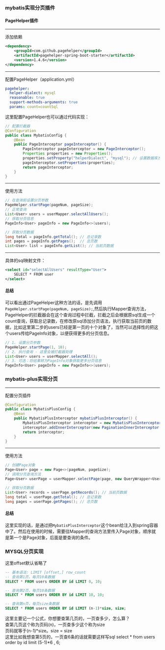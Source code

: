 ### mybatis实现分页插件
#### PageHelper插件
___
添加依赖
```xml
<dependency>
    <groupId>com.github.pagehelper</groupId>
    <artifactId>pagehelper-spring-boot-starter</artifactId>
    <version>1.4.6</version>
</dependency>
```
___
配置PageHelper（application.yml）
```yml
pagehelper:
  helper-dialect: mysql
  reasonable: true
  support-methods-arguments: true
  params: count=countSql
```
这里配置PageHelper也可以通过代码实现：
```java
// 配置拦截器
@Configuration
public class MybatisConfig {
    @Bean
    public PageInterceptor pageInterceptor() {
        PageInterceptor pageInterceptor = new PageInterceptor();
        Properties properties = new Properties();
        properties.setProperty("helperDialect", "mysql"); // 设置数据库方言
        pageInterceptor.setProperties(properties);
        return pageInterceptor;
    }
}
```
___
使用方法
```java
// 在查询前设置分页参数
PageHelper.startPage(pageNum, pageSize);
// 正常查询
List<User> users = userMapper.selectAllUsers();
// 获取分页信息
PageInfo<User> pageInfo = new PageInfo<>(users);

// 获取分页数据
long total = pageInfo.getTotal(); // 总记录数
int pages = pageInfo.getPages();  // 总页数
List<User> list = pageInfo.getList(); // 当前页数据
```
___
具体的sql映射文件：
```xml
<select id="selectAllUsers" resultType="User">
    SELECT * FROM user
</select>
```
#### 总结
可以看出通过PageHelper这种方法的话，是先调用`PageHelper.startPage(pageNum, pageSize);`,然后执行Mapper查询方法，PageHelper的拦截器会在这个查询过程中拦截，拦截之后会根据原sql生成一个count查询，获取总记录数，在修改原sql添加分页语法，执行获取当前页的数据，比如这里第二步的users已经是第一页的十个对象了，当然可以选择性的把这个users传给PageInfo对象，以便获得更多的分页信息。
```java
// 1. 设置分页参数
PageHelper.startPage(1, 10);
// 2. 执行查询 - 这里会被拦截器处理
List<User> users = userMapper.selectAll();
// 3. 可选：将结果转为PageInfo对象获取更多分页信息
PageInfo<User> pageInfo = new PageInfo<>(users);
```

### mybatis-plus实现分页
___
配置分页插件
```java
@Configuration
public class MybatisPlusConfig {
    @Bean
    public MybatisPlusInterceptor mybatisPlusInterceptor() {
        MybatisPlusInterceptor interceptor = new MybatisPlusInterceptor();
        interceptor.addInnerInterceptor(new PaginationInnerInterceptor(DbType.MYSQL));
        return interceptor;
    }
}
```
___
使用方法
```java
// 创建Page对象
Page<User> page = new Page<>(pageNum, pageSize);
// 调用分页查询方法
Page<User> userPage = userMapper.selectPage(page, new QueryWrapper<User>());

// 获取分页数据
List<User> records = userPage.getRecords(); // 当前页数据
long total = userPage.getTotal(); // 总记录数
long pages = userPage.getPages(); // 总页数
```
#### 总结
这里实现的话，是通过把`MybatisPlusInterceptor`这个bean给注入到spring容器中了。然后在使用的时候，需要往Mapper的查询方法里传入Page对象，顺序就是第一个是Page对象，后面是要查询的条件。
### MYSQL分页实现
这里offset默认省略了
```sql
-- 基本语法: LIMIT [offset,] row_count
-- 查询第1页，每页10条数据
SELECT * FROM users ORDER BY id LIMIT 0, 10;

-- 查询第2页，每页10条数据
SELECT * FROM users ORDER BY id LIMIT 10, 10;

-- 查询第n页，每页size条数据
SELECT * FROM users ORDER BY id LIMIT (n-1)*size, size;
```
这里主要记一个公式，你想要查第几页的，一页查多少，怎么算？  
查第几页这个称为页码(n)，一页查多少这个称为size  
页码就等于(n-1)*size。size = size  
这里比如我想查第5页的，一页查6条的话就需要这样写sql
select * from users order by id limit (5-1)*6 , 6;
